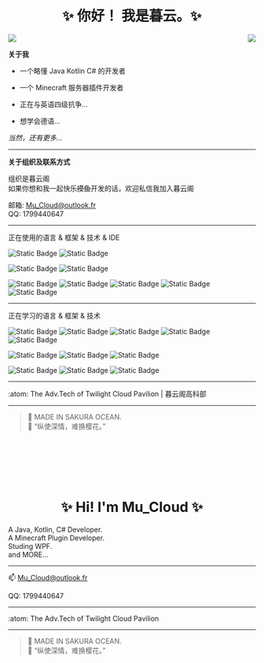 <h1 align="center">✨ 你好！ 我是暮云。✨</h1>

<img src="https://github-readme-stats.vercel.app/api?username=MuCloudOfficial&show_icons=true&theme=github_dark&card_width=450&card_height=200"/><img align="right" src="https://github-readme-stats.vercel.app/api/top-langs/?username=MuCloudOfficial&layout=compact&theme=github_dark&card_width=350&card_height=200"/>

__关于我__  

- 一个略懂 Java Kotlin C# 的开发者  
- 一个 Minecraft 服务器插件开发者  


- 正在与英语四级抗争...  
- 想学会德语...  

_当然，还有更多..._

---

__关于组织及联系方式__  

组织是暮云阁  
如果你想和我一起快乐~~摸鱼~~开发的话，欢迎私信我加入暮云阁

邮箱: Mu_Cloud@outlook.fr  
QQ: 1799440647

---

正在使用的语言 & 框架 & 技术 & IDE

![Static Badge](https://img.shields.io/badge/-java-blue?style=for-the-badge&logo=oracle&logoColor=white)
![Static Badge](https://img.shields.io/badge/-kotlin-purple?style=for-the-badge&logo=Kotlin&logoColor=white&color=purple)

![Static Badge](https://img.shields.io/badge/-bukkit-blue?style=for-the-badge)
![Static Badge](https://img.shields.io/badge/-mysql-blue?style=for-the-badge&logo=mysql&logoColor=white)


![Static Badge](https://img.shields.io/badge/-Pycharm-green?style=for-the-badge&logo=pycharm&logoColor=black&labelColor=white)
![Static Badge](https://img.shields.io/badge/-intellij_idea-red?style=for-the-badge&logo=intellijidea&logoColor=black&labelColor=white)
![Static Badge](https://img.shields.io/badge/-datagrip-pink?style=for-the-badge&logo=datagrip&logoColor=black&labelColor=white)
![Static Badge](https://img.shields.io/badge/-webstorm-aqua?style=for-the-badge&logo=webstorm&logoColor=black&labelColor=white)
![Static Badge](https://img.shields.io/badge/-visual_studio-purple?style=for-the-badge&logo=visualstudio)

---

正在学习的语言 & 框架 & 技术

![Static Badge](https://img.shields.io/badge/-C%23-purple?style=for-the-badge&logo=csharp)
![Static Badge](https://img.shields.io/badge/-python-blue?style=for-the-badge&logo=python&logoColor=white)
![Static Badge](https://img.shields.io/badge/-HTML_%26_HTML5-orange?style=for-the-badge&logo=html5&logoColor=white)
![Static Badge](https://img.shields.io/badge/-css_%26_css3-orange?style=for-the-badge&logo=css3&logoColor=white)
![Static Badge](https://img.shields.io/badge/-javascript-orange?style=for-the-badge&logo=javascript&logoColor=white)

![Static Badge](https://img.shields.io/badge/-Hadoop-yellow?style=for-the-badge&logo=apachehadoop&logoColor=white)
![Static Badge](https://img.shields.io/badge/-Hive-yellow?style=for-the-badge&logo=apachehive&logoColor=white)
![Static Badge](https://img.shields.io/badge/-gradle-darkgreen?style=for-the-badge&logo=gradle&logoColor=white)

![Static Badge](https://img.shields.io/badge/-forge-black?style=for-the-badge)
![Static Badge](https://img.shields.io/badge/-fabric-black?style=for-the-badge)
![Static Badge](https://img.shields.io/badge/-WPF-blue?style=for-the-badge&logo=microsoft)

---

:atom: The Adv.Tech of Twilight Cloud Pavilion | 暮云阁高科部

---

> 💮 MADE IN SAKURA OCEAN.  
> 💮 “纵使深情，难换樱花。”

<br/><br/><br/><br/><br/>


<h1 align="center">✨ Hi! I'm Mu_Cloud ✨</h1>

A Java, Kotlin, C# Developer.  
A Minecraft Plugin Developer.    
Studing WPF.  
and MORE...  

---

📫 Mu_Cloud@outlook.fr  

QQ: 1799440647

---

:atom: The Adv.Tech of Twilight Cloud Pavilion

---

> 💮 MADE IN SAKURA OCEAN.  
> 💮 “纵使深情，难换樱花。”
